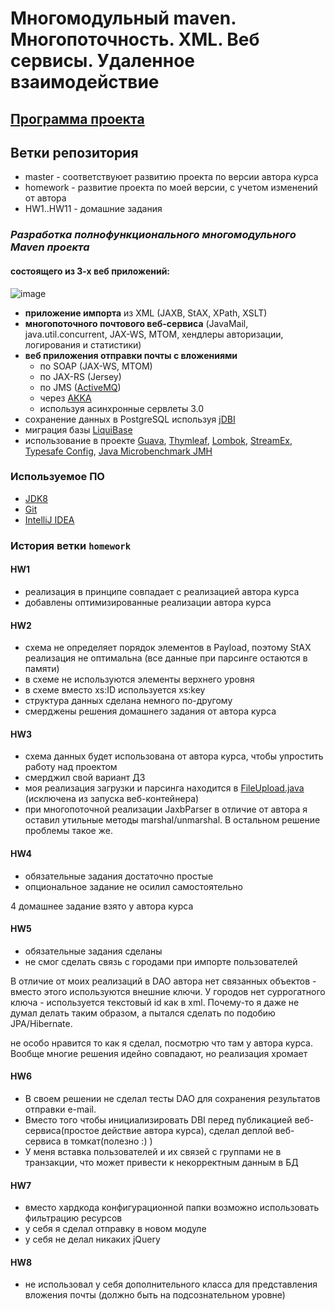 # Многомодульный maven. Многопоточность. XML. Веб сервисы. Удаленное взаимодействие

## [Программа проекта](Description.md#Программа-проекта-1)

## Ветки репозитория
- master - соответствуюет развитию проекта по версии автора курса
- homework - развитие проекта по моей версии, с учетом изменений от автора
- HW1..HW11 - домашние задания

### _Разработка полнофункционального многомодульного Maven проекта_
#### состоящего из 3-х веб приложений:

![image](https://cloud.githubusercontent.com/assets/13649199/23876457/ab01ff0a-084e-11e7-964f-49c90579fac9.png)

- **приложение импорта** из XML (JAXB, StAX, XPath, XSLT)
- **многопоточного почтового веб-сервиса** (JavaMail, java.util.concurrent, JAX-WS, MTOM, хендлеры авторизации, логирования и статистики) 
- **веб приложения отправки почты с вложениями**
  - по SOAP (JAX-WS, MTOM)
  - по JAX-RS (Jersey)
  - по JMS ([ActiveMQ](http://activemq.apache.org/))
  - через [AKKA](http://akka.io/)
  - используя асинхронные сервлеты 3.0
- сохранение данных в PostgreSQL используя [jDBI](http://jdbi.org/)
- миграция базы [LiquiBase](http://www.liquibase.org/)
- использование в проекте [Guava](https://github.com/google/guava/wiki), [Thymleaf](http://www.thymeleaf.org/), [Lombok](https://projectlombok.org/), [StreamEx](https://github.com/amaembo/streamex), 
[Typesafe Config](https://github.com/typesafehub/config), [Java Microbenchmark JMH](http://openjdk.java.net/projects/code-tools/jmh)

### Используемое ПО
-  <a href="http://www.oracle.com/technetwork/java/javase/downloads/jdk8-downloads-2133151.html">JDK8</a>
-  <a href="http://git-scm.com/downloads">Git</a>
-  <a href="http://www.jetbrains.com/idea/download/index.html">IntelliJ IDEA</a>

### История ветки `homework`

#### HW1
- реализация в принципе совпадает с реализацией автора курса
- добавлены оптимизированные реализации автора курса

#### HW2
- схема не определяет порядок элементов в Payload, поэтому StAX реализация не оптимальна
(все данные при парсинге остаются в памяти)
- в схеме не используются элементы верхнего уровня
- в схеме вместо xs:ID используется xs:key
- структура данных сделана немного по-другому
- смерджены решения домашнего задания от автора курса

#### HW3
- схема данных будет использована от автора курса, чтобы упростить работу над проектом
- смерджил свой вариант ДЗ
- моя реализация загрузки и парсинга находится в [FileUpload.java](web/upload/src/main/java/ru/javaops/masterjava/web/FileUpload.java)
(исключена из запуска веб-контейнера)
- при многопоточной реализации JaxbParser в отличие от автора я оставил утильные методы marshal/unmarshal.
В остальном решение проблемы такое же. 

#### HW4
- обязательные задания достаточно простые
- опциональное задание не осилил самостоятельно

4 домашнее задание взято у автора курса

#### HW5
- обязательные задания сделаны
- не смог сделать связь с городами при импорте пользователей

В отличие от моих реализаций в DAO автора нет связанных объектов - вместо этого используются внешние ключи.
У городов нет суррогатного ключа - используется текстовый id как в xml. Почему-то я даже не думал делать 
таким образом, а пытался сделать по подобию JPA/Hibernate.

не особо нравится то как я сделал, посмотрю что там у автора курса. Вообще многие решения идейно совпадают,
но реализация хромает

#### HW6
- В своем решении не сделал тесты DAO для сохранения результатов отправки e-mail.
- Вместо того чтобы инициализировать DBI перед публикацией веб-сервиса(простое
действие автора курса), сделал деплой веб-сервиса в томкат(полезно :) )
- У меня вставка пользователей и их связей с группами не в транзакции, что
может привести к некорректным данным в БД

#### HW7
- вместо хардкода конфигурационной папки возможно использовать фильтрацию ресурсов
- у себя я сделал отправку в новом модуле
- у себя не делал никаких jQuery

#### HW8
- не использовал у себя дополнительного класса для представления вложения почты
(должно быть на подсознательном уровне)